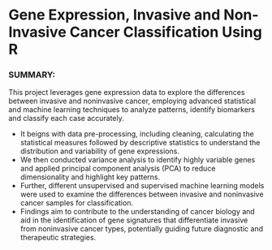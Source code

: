 # Gene Expression, Invasive and Non-Invasive Cancer Classification Using R

### SUMMARY:
This project leverages gene expression data to explore the differences between invasive and noninvasive cancer, employing advanced statistical and machine learning techniques to analyze patterns, identify biomarkers and classify each case accurately.

- It beigns with data pre-processing, including cleaning, calculating the statistical measures followed by descriptive statistics to understand the distribution and variability of gene expressions. 
- We then conducted variance analysis to identify highly variable genes and applied principal component analysis (PCA) to reduce dimensionality and highlight key patterns. 
- Further, different unsupervised and supervised machine learning models were used to examine the differences between invasive and noninvasive cancer samples for classification.   
- Findings aim to contribute to the understanding of cancer biology and aid in the identification of gene signatures that differentiate invasive from noninvasive cancer types,
  potentially guiding future diagnostic and therapeutic strategies.

